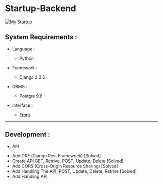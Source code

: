 # Startup-Backend

![My Startup](http://filemanager.bappeda.jayapurakab.go.id/repository/images/MyStartup.png)

## System Requirements :
* Language :
  - Python

* Framework :
  - Django 2.2.6

* DBMS :
  - Postgre 9.6

* Interface :
  - [Front](https://github.com/Ekhel/Startup-Frontend)


---------------------------------------------------------------------------------------------

## Development :
* API 
 - Add DRF (Django Rest Framewoek) [Solved] 
 - Create API GET, Retrive, POST, Update, Delete [Solved]
 - Add CORS (Cross-Origin Resource Sharing) [Solved]
 - Add Handling The API, POST, Update, Delete, Retrive [Solved]
 - Add Handling API, 
